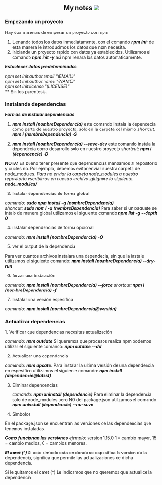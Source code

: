 <h2 style="text-align: center;">
My notes <img src="https://img.icons8.com/windows/32/000000/npm.png"/>
</h32>


<h3>Empezando un proyecto</h3>
<p>
Hay dos maneras de empezar un proyecto con npm

1. Llenando todos los datos inmediatamente, con el comando <i><b>npm init</b></i> de esta manera le introducimos los datos que npm necesita.
2. Iniciando un proyecto rapido con datos ya establecidos. Utilizamos el comando <i><b> npm init -y</b></i> asi npm llenara los datos automaticamente.

<i><b>Establecer datos predeterminados </b></i>

  <i> npm set init.author.email "(EMAIL)"</i><br>
  <i>npm set init.author.name "(NAME)"</i><br>
  <i>npm set init.license "(LICENSE)"</i><br>
  ** Sin los parentesis.
</p>

<h3>Instalando dependencias</h3>

<p>
<i><b>Formas de instalar dependencias</b></i>

1. <i><b>npm install (nombreDependencia)</b></i> este comando instala la dependecia como parte de nuestro proyecto, solo en la carpeta del mismo
 <i>shortcut:<b> npm i (nombreDependencia) -S</b></i>

2. <i><b>npm install (nombreDependencia) --save-dev</b></i> este comando instala la dependecia como desarrollo solo en nuestro proyecto
  <i>shortcut:<b> npm i (dependencie) -D</b></i>

 <b>NOTA:</b> Es bueno tener presente que dependencias mandamos al repositorio y cuales no. Por ejemplo, debemos evitar enviar nuestra carpeta de node_modules.
 <i>Para no enviar la carpeta node_modules a nuestro repositorio escribimos en nuestro archivo .gitignore lo siguiente: <b>node_modules/</b></i>

3. Instalar dependencias de forma global

  <i>comando: <b>sudo npm install -g (nombreDependencia)</b></i><br>
   <i> shortcut: <b>sudo npm i -g (nombreDependencia)</b></i>
  Para saber si un paquete se intalo de manera global utilizamos el siguiente comando <i><b> npm list -g --depth 0</b></i>

4. instalar dependencias de forma opcional

  <i>comando:<b> npm install (nombreDependencia) -O </b></i>

5. ver el output de la dependencia

  Para ver cuantos archivos instalará una dependecia, sin que la instale utilizamos el siguiente comando:<i><b> npm install (nombreDependencia) --dry-run </b></i>

6. forzar una instalación 

 <i> comando: <b>npm install (nombreDependencia) --force</b></i>
   <i> shortcut: <b>npm i (nombreDependencia) -f</b></i>

7. Instalar una versión espesifica

  <i>comando: <b>npm install (nombreDependencia@versión)</b></i>
</p>

<h3>Actualizar dependencias</h3>
<p>
1. Verificar que dependencias necesitas actualización

  <i>comando:<b> npm outdate</b></i>
  Si queremos que procesos realiza npm podemos utilizar el siguiente comando:  <i><b>npm outdate --dd</b></i>

 2. Actualizar una dependencia 

  <i>comando:<b> npm update</b></i>. Para instalar la ultima versión de una dependencia en espesifico utilizamos el siguiente comando:<i><b> npm install (dependencie@latest)</b></i>

 3. Eliminar dependencias

    <i>comando: <b>npm uninstall (dependencie)</b></i> Para eliminar la dependencia solo de node_modules pero NO del package.json utilizamos el comando<i><b> npm uninstall (dependencie) --no-save</b></i>

4. Simbolos

  En el package.json se encuentran las versiones de las dependencias que tenemos instaladas.

  <i><b>Como funcionan las versiones</b></i>
 <i>ejemplo: </i> version 1.15.0
  1 = cambio mayor,
  15 = cambio medios,
  0 = cambios menores.

 <i><b>El caret (^) </b></i>Si este simbolo esta en donde se espesifica la version de la dependencia, significa que permite las actualizaciones de dicha dependencia.

Si le quitamos el caret (^) Le indicamos que no queremos que actualice la dependencia
</p>